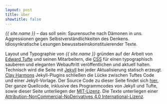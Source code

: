 ```yaml
---
layout: post
title: über
showtitle: false
---
```


_{{ site.name }}_ – das soll sein: Spurensuche nach Dämonen in uns. Aggressionen gegen Selbstverständlichkeiten des Denkens. Idiosynkratische Lesungen bewusstseinskonstituierender Texte.

Layout und Typographie von _{{ site.name }}_ gründen auf der Arbeit von [Edward Tufte](https://www.edwardtufte.com/tufte/) und seinen Mitarbeitern, die [CSS](https://github.com/edwardtufte/tufte-css) für einen typographisch sauberen und eleganten Webauftritt veröffentlichen und aktuell halten. Technisch wird die Seite mit [Jekyll](https://jekyllrb.com/) bei jeder Aktualisierung statisch erzeugt. [Clay Harmons](https://github.com/clayh53/tufte-jekyll) Jekyll-Plugins schließen die Lücke zwischen Tuftes Code und einer Jekyll-Vorlage.  Der Source Code zu dieser Seite findet sich [hier.](https://github.com/schnulller/mminquiry) Der ganze Quellcode, inklusive des Programmcodes von Jekyll und Tufte, sowie dieser Seite unterliegen der [MIT-Lizenz](https://github.com/schnulller/mminquiry/blob/master/LICENSE). Die Texte unterliegen einer [Attribution-NonCommercial-NoDerivatives 4.0 International-Lizenz](https://creativecommons.org/licenses/by-nc-nd/4.0/legalcode).
